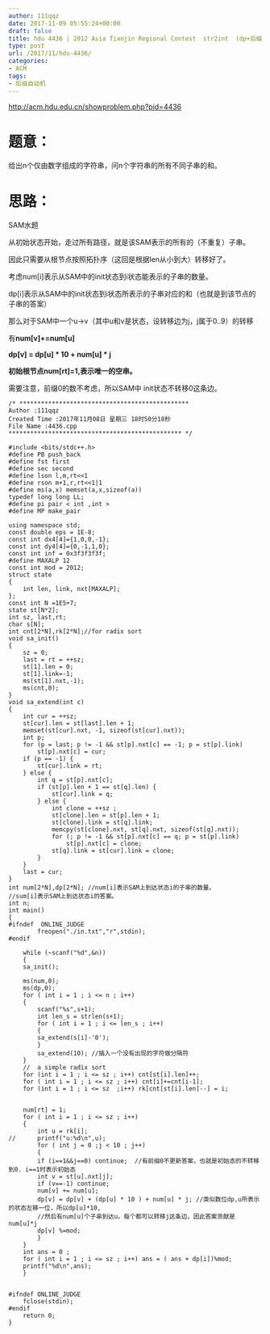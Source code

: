 ```yaml
---
author: 111qqz
date: 2017-11-09 05:55:24+00:00
draft: false
title: hdu 4436 | 2012 Asia Tianjin Regional Contest  str2int  (dp+后缀自动机，多串建立)
type: post
url: /2017/11/hdu-4436/
categories:
- ACM
tags:
- 后缀自动机
---
```


http://acm.hdu.edu.cn/showproblem.php?pid=4436



# 题意：



给出n个仅由数字组成的字符串，问n个字符串的所有不同子串的和。



# 思路：



SAM水题

从初始状态开始，走过所有路径，就是该SAM表示的所有的（不重复）子串。

因此只需要从根节点按照拓扑序（这回是根据len从小到大）转移好了。

考虑num[i]表示从SAM中的init状态到i状态能表示的子串的数量。

dp[i]表示从SAM中的init状态到i状态所表示的子串对应的和（也就是到该节点的子串的答案）

那么对于SAM中一个u->v（其中u和v是状态，设转移边为j，j属于0..9）的转移

有**num[v]+=num[u]**

**dp[v] = dp[u] * 10 + num[u] * j**

**初始根节点num[rt]=1,表示唯一的空串。**

需要注意，前缀0的数不考虑，所以SAM中 init状态不转移0这条边。


    
    /* ***********************************************
    Author :111qqz
    Created Time :2017年11月08日 星期三 18时50分18秒
    File Name :4436.cpp
    ************************************************ */
    
    #include <bits/stdc++.h>
    #define PB push_back
    #define fst first
    #define sec second
    #define lson l,m,rt<<1
    #define rson m+1,r,rt<<1|1
    #define ms(a,x) memset(a,x,sizeof(a))
    typedef long long LL;
    #define pi pair < int ,int >
    #define MP make_pair
    
    using namespace std;
    const double eps = 1E-8;
    const int dx4[4]={1,0,0,-1};
    const int dy4[4]={0,-1,1,0};
    const int inf = 0x3f3f3f3f;
    #define MAXALP 12
    const int mod = 2012;
    struct state
    {
        int len, link, nxt[MAXALP];
    };
    const int N =1E5+7;
    state st[N*2];
    int sz, last,rt;
    char s[N];
    int cnt[2*N],rk[2*N];//for radix sort
    void sa_init()
    {
        sz = 0;
        last = rt = ++sz;
        st[1].len = 0;
        st[1].link=-1;
        ms(st[1].nxt,-1);
        ms(cnt,0);
    }
    void sa_extend(int c)
    {
        int cur = ++sz;
        st[cur].len = st[last].len + 1;
        memset(st[cur].nxt, -1, sizeof(st[cur].nxt));
        int p;
        for (p = last; p != -1 && st[p].nxt[c] == -1; p = st[p].link)
            st[p].nxt[c] = cur;
        if (p == -1) {
            st[cur].link = rt;
        } else {
            int q = st[p].nxt[c];
            if (st[p].len + 1 == st[q].len) {
                st[cur].link = q;
            } else {
                int clone = ++sz ;
                st[clone].len = st[p].len + 1;
                st[clone].link = st[q].link;
                memcpy(st[clone].nxt, st[q].nxt, sizeof(st[q].nxt));
                for (; p != -1 && st[p].nxt[c] == q; p = st[p].link)
                    st[p].nxt[c] = clone;
                st[q].link = st[cur].link = clone;
            }
        }
        last = cur;
    }
    int num[2*N],dp[2*N]; //num[i]表示SAM上到达状态i的子串的数量。
    //sum[i]表示SAM上到达状态i的答案。
    int n;
    int main()
    {
    #ifndef  ONLINE_JUDGE 
            freopen("./in.txt","r",stdin);
    #endif
    
        while (~scanf("%d",&n))
        {
        sa_init();
    
        ms(num,0);
        ms(dp,0);
        for ( int i = 1 ; i <= n ; i++)
        {
            scanf("%s",s+1);
            int len_s = strlen(s+1);
            for ( int i = 1 ; i <= len_s ; i++)
            {
            sa_extend(s[i]-'0');
            }
            sa_extend(10); //插入一个没有出现的字符做分隔符
        }
        //  a simple radix sort
        for (int i = 1 ; i <= sz ; i++) cnt[st[i].len]++;
        for ( int i = 1 ; i <= sz ; i++) cnt[i]+=cnt[i-1];
        for (int i = 1 ; i <= sz  ;i++) rk[cnt[st[i].len]--] = i;
    
    
        num[rt] = 1;
        for ( int i = 1 ; i <= sz ; i++)
        {
            int u = rk[i];
    //      printf("u:%d\n",u);
            for ( int j = 0 ;j < 10 ; j++)
            {
            if (i==1&&j==0) continue;  //有前缀0不更新答案，也就是初始态的不转移到0. i==1时表示初始态
            int v = st[u].nxt[j];
            if (v==-1) continue;
            num[v] += num[u];
            dp[v] = dp[v] + (dp[u] * 10 ) + num[u] * j; //类似数位dp,u所表示的状态左移一位，所以dp[u]*10,
            //然后有num[u]个子串到达u，每个都可以转移j这条边，因此答案贡献是num[u]*j
            dp[v] %=mod;
            }
        }
        int ans = 0 ;
        for ( int i = 1 ; i <= sz ; i++) ans = ( ans + dp[i])%mod;
        printf("%d\n",ans);
        }
    
    
    #ifndef ONLINE_JUDGE  
        fclose(stdin);
    #endif
        return 0;
    }
    





